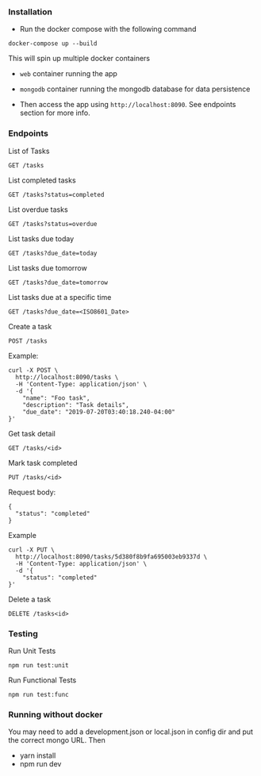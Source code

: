 ### Installation
- Run the docker compose with the following command

```
docker-compose up --build
```

This will spin up multiple docker containers
  - `web` container running the app
  - `mongodb` container running the mongodb database for data persistence

- Then access the app using `http://localhost:8090`. See endpoints section for more info.


###  Endpoints 

List of Tasks
```
GET /tasks
```

List completed tasks
```
GET /tasks?status=completed
```

List overdue tasks
```
GET /tasks?status=overdue
```

List tasks due today
```
GET /tasks?due_date=today
```

List tasks due tomorrow
```
GET /tasks?due_date=tomorrow
```

List tasks due at a specific time 
```
GET /tasks?due_date=<ISO8601_Date>
```



Create a task

```
POST /tasks
```

Example:
```
curl -X POST \
  http://localhost:8090/tasks \
  -H 'Content-Type: application/json' \
  -d '{
	"name": "Foo task",
	"description": "Task details",
	"due_date": "2019-07-20T03:40:18.240-04:00"
}'
```

Get task detail
```
GET /tasks/<id>
```

Mark task completed
```
PUT /tasks/<id>
```
Request body:
```
{
  "status": "completed"
}
```

Example
```
curl -X PUT \
  http://localhost:8090/tasks/5d380f8b9fa695003eb9337d \
  -H 'Content-Type: application/json' \
  -d '{
	"status": "completed"
}'
```

Delete a task
```
DELETE /tasks<id>
```




### Testing

Run Unit Tests

```
npm run test:unit
```  
  
  
Run Functional Tests

```
npm run test:func
```  
  

### Running without docker
You may need to add a development.json or local.json in config dir and put the correct mongo URL. Then
- yarn install
- npm run dev
